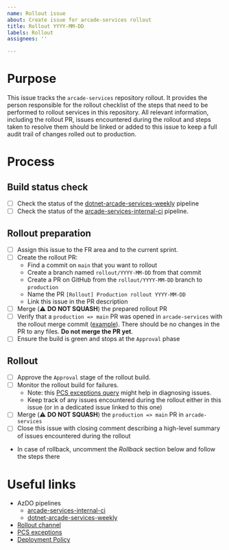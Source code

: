 ```yaml
---
name: Rollout issue
about: Create issue for arcade-services rollout
title: Rollout YYYY-MM-DD
labels: Rollout
assignees: ''

---
```


# Purpose

This issue tracks the `arcade-services` repository rollout. It provides the person responsible for the rollout checklist of the steps that need to be performed to rollout services in this repository.
All relevant information, including the rollout PR, issues encountered during the rollout and steps taken to resolve them should be linked or added to this issue to keep a full audit trail of changes rolled out to production.

# Process

## Build status check
- [ ] Check the status of the [dotnet-arcade-services-weekly](https://dev.azure.com/dnceng/internal/_build?definitionId=993) pipeline
- [ ] Check the status of the [arcade-services-internal-ci](https://dev.azure.com/dnceng/internal/_build?definitionId=252) pipeline.

## Rollout preparation
- [ ] Assign this issue to the FR area and to the current sprint.
- [ ] Create the rollout PR:
  - Find a commit on `main` that you want to rollout
  - Create a branch named `rollout/YYYY-MM-DD` from that commit
  - Create a PR on GitHub from the `rollout/YYYY-MM-DD` branch to `production`
  - Name the PR `[Rollout] Production rollout YYYY-MM-DD`
  - Link this issue in the PR description
- [ ] Merge (⚠️ **DO NOT SQUASH**) the prepared rollout PR
- [ ] Verify that a `production => main` PR was opened in `arcade-services` with the rollout merge commit ([example](https://github.com/dotnet/arcade-services/pull/2741)). There should be no changes in the PR to any files. **Do not merge the PR yet**.
- [ ] Ensure the build is green and stops at the `Approval` phase

## Rollout
- [ ] Approve the `Approval` stage of the rollout build.
- [ ] Monitor the rollout build for failures.
  - Note: this [PCS exceptions query](https://ms.portal.azure.com#@72f988bf-86f1-41af-91ab-2d7cd011db47/blade/Microsoft_OperationsManagementSuite_Workspace/Logs.ReactView/resourceId/%2Fsubscriptions%2Ffbd6122a-9ad3-42e4-976e-bccb82486856%2FresourceGroups%2Fproduct-construction-service%2Fproviders%2Fmicrosoft.insights%2Fcomponents%2Fproduct-construction-service-ai-prod/source/LogsBlade.AnalyticsShareLinkToQuery/q/H4sIAAAAAAAAAz2MOw6DMBBE%252B5xiSlsiRZDS5i7GjGQXu0brRSSIwyekoH4fvjMXr0377cBWaIRXYfckC17QtoV4H%252Bcf7KtIsroTua3qIWL6YKoaLn%252FA4ylxgNBLOxOjzrT%252FMJdk%252FgV08ryabQAAAA%253D%253D) might help in diagnosing issues.
  - Keep track of any issues encountered during the rollout either in this issue (or in a dedicated issue linked to this one)
- [ ] Merge (⚠️ **DO NOT SQUASH**) the `production => main` PR in `arcade-services`
- [ ] Close this issue with closing comment describing a high-level summary of issues encountered during the rollout
- In case of rollback, uncomment the *Rollback* section below and follow the steps there

<!-- UNCOMMENT HERE IN CASE OF A ROLLBACK
## Rollback

A rollback was necessary during this rollout.

- [ ] Announce the issues on the [Rollout channel](https://teams.microsoft.com/l/channel/19%3a72e283b51f9e4567ba24a35328562df4%40thread.skype/Rollout?groupId=147df318-61de-4f04-8f7b-ecd328c256bb&tenantId=72f988bf-86f1-41af-91ab-2d7cd011db47), rollout issue in [AzDO](https://dev.azure.com/dnceng/internal/_workitems/)
- [ ] Notify the partners that we'll be rolling back
- [ ] Roll back by re-running a previous rollout's `Deploy` stage
- [ ] Validate the rolled-back services are running as expected
- [ ] Announce successful rollout on the [Rollout channel](https://teams.microsoft.com/l/channel/19%3a72e283b51f9e4567ba24a35328562df4%40thread.skype/Rollout?groupId=147df318-61de-4f04-8f7b-ecd328c256bb&tenantId=72f988bf-86f1-41af-91ab-2d7cd011db47)
- [ ] Notify the partners that the rollback has been finished (as reply on the original email)
-->

# Useful links

- AzDO pipelines
  - [arcade-services-internal-ci](https://dev.azure.com/dnceng/internal/_build?definitionId=252)
  - [dotnet-arcade-services-weekly](https://dev.azure.com/dnceng/internal/_build?definitionId=993)
- [Rollout channel](https://teams.microsoft.com/l/channel/19%3a72e283b51f9e4567ba24a35328562df4%40thread.skype/Rollout?groupId=147df318-61de-4f04-8f7b-ecd328c256bb&tenantId=72f988bf-86f1-41af-91ab-2d7cd011db47)
- [PCS exceptions](https://ms.portal.azure.com#@72f988bf-86f1-41af-91ab-2d7cd011db47/blade/Microsoft_OperationsManagementSuite_Workspace/Logs.ReactView/resourceId/%2Fsubscriptions%2Ffbd6122a-9ad3-42e4-976e-bccb82486856%2FresourceGroups%2Fproduct-construction-service%2Fproviders%2Fmicrosoft.insights%2Fcomponents%2Fproduct-construction-service-ai-prod/source/LogsBlade.AnalyticsShareLinkToQuery/q/H4sIAAAAAAAAAz2MOw6DMBBE%252B5xiSlsiRZDS5i7GjGQXu0brRSSIwyekoH4fvjMXr0377cBWaIRXYfckC17QtoV4H%252Bcf7KtIsroTua3qIWL6YKoaLn%252FA4ylxgNBLOxOjzrT%252FMJdk%252FgV08ryabQAAAA%253D%253D)
- [Deployment Policy](https://github.com/dotnet/core-eng/blob/main/Documentation/Policy/DeploymentPolicy.md)
